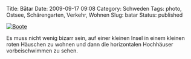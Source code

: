 Title: Båtar
Date: 2009-09-17 09:08
Category: Schweden
Tags: photo, Ostsee, Schärengarten, Verkehr, Wohnen
Slug: batar
Status: published

[![Boote](/pic/storlitenbat_s.jpg "Boote")](/pic/storlitenbat_l.jpg)

Es muss nicht wenig bizarr sein, auf einer kleinen Insel in einem
kleinen roten Häuschen zu wohnen und dann die horizontalen Hochhäuser
vorbeischwimmen zu sehen.

